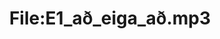 ---
title: File:E1_að_eiga_að.mp3
recording of: að eiga að
reading speed: slow
speaker: E
license: CC0
---